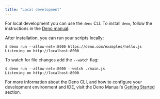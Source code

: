 ```yaml
---
title: "Local development"
---
```


For local development you can use the `deno` CLI. To install `deno`, follow the
instructions in the
[Deno manual](https://deno.land/manual/getting_started/installation).

After installation, you can run your scripts locally:

```shell
$ deno run --allow-net=:8000 https://deno.com/examples/hello.js
Listening on http://localhost:8000
```

To watch for file changes add the `--watch` flag:

```shell
$ deno run --allow-net=:8000 --watch ./main.js
Listening on http://localhost:8000
```

For more information about the Deno CLI, and how to configure your development
environment and IDE, visit the Deno Manual's [Getting Started][manual-gs]
section.

[manual-gs]: https://deno.land/manual/getting_started
